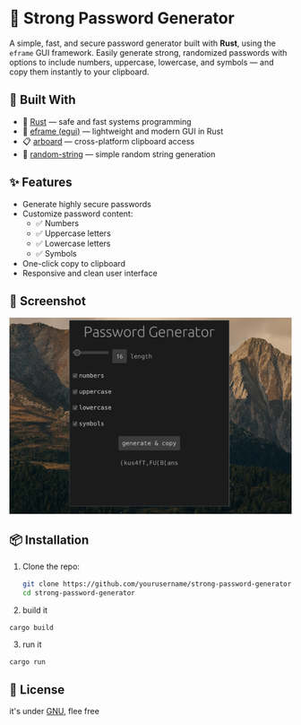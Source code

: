# 🔐 Strong Password Generator

A simple, fast, and secure password generator built with **Rust**, using the `eframe` GUI framework. Easily generate strong, randomized passwords with options to include numbers, uppercase, lowercase, and symbols — and copy them instantly to your clipboard.

## 🧰 Built With

- 🦀 [Rust](https://www.rust-lang.org/) — safe and fast systems programming
- 🎨 [eframe (egui)](https://github.com/emilk/egui) — lightweight and modern GUI in Rust
- 📋 [arboard](https://crates.io/crates/arboard) — cross-platform clipboard access
- 🔡 [random-string](https://crates.io/crates/random-string) — simple random string generation

## ✨ Features

- Generate highly secure passwords
- Customize password content:
  - ✅ Numbers
  - ✅ Uppercase letters
  - ✅ Lowercase letters
  - ✅ Symbols
- One-click copy to clipboard
- Responsive and clean user interface

## 📸 Screenshot

![screenshot for the app](https://github.com/pirateInNet/strong-password-generator/blob/main/2025-08-02-194358_1280x800_scrot.png)

## 📦 Installation

1. Clone the repo:
   ```bash
   git clone https://github.com/yourusername/strong-password-generator.git
   cd strong-password-generator
   ```
2. build it
  ```
  cargo build
  ```
3. run it
  ```
  cargo run
  ```

## 📜 License

it's under [GNU](LICENSE), flee free
